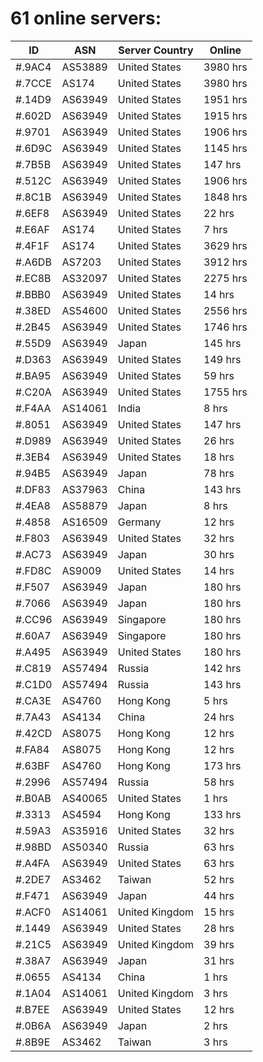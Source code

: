 # 61 online servers:

| ID | ASN | Server Country | Online |
| ------ | ------ | ------ | ------ |
| #.9AC4 | AS53889 | United States | 3980 hrs |
| #.7CCE | AS174 | United States | 3980 hrs |
| #.14D9 | AS63949 | United States | 1951 hrs |
| #.602D | AS63949 | United States | 1915 hrs |
| #.9701 | AS63949 | United States | 1906 hrs |
| #.6D9C | AS63949 | United States | 1145 hrs |
| #.7B5B | AS63949 | United States | 147 hrs |
| #.512C | AS63949 | United States | 1906 hrs |
| #.8C1B | AS63949 | United States | 1848 hrs |
| #.6EF8 | AS63949 | United States | 22 hrs |
| #.E6AF | AS174 | United States | 7 hrs |
| #.4F1F | AS174 | United States | 3629 hrs |
| #.A6DB | AS7203 | United States | 3912 hrs |
| #.EC8B | AS32097 | United States | 2275 hrs |
| #.BBB0 | AS63949 | United States | 14 hrs |
| #.38ED | AS54600 | United States | 2556 hrs |
| #.2B45 | AS63949 | United States | 1746 hrs |
| #.55D9 | AS63949 | Japan | 145 hrs |
| #.D363 | AS63949 | United States | 149 hrs |
| #.BA95 | AS63949 | United States | 59 hrs |
| #.C20A | AS63949 | United States | 1755 hrs |
| #.F4AA | AS14061 | India | 8 hrs |
| #.8051 | AS63949 | United States | 147 hrs |
| #.D989 | AS63949 | United States | 26 hrs |
| #.3EB4 | AS63949 | United States | 18 hrs |
| #.94B5 | AS63949 | Japan | 78 hrs |
| #.DF83 | AS37963 | China | 143 hrs |
| #.4EA8 | AS58879 | Japan | 8 hrs |
| #.4858 | AS16509 | Germany | 12 hrs |
| #.F803 | AS63949 | United States | 32 hrs |
| #.AC73 | AS63949 | Japan | 30 hrs |
| #.FD8C | AS9009 | United States | 14 hrs |
| #.F507 | AS63949 | Japan | 180 hrs |
| #.7066 | AS63949 | Japan | 180 hrs |
| #.CC96 | AS63949 | Singapore | 180 hrs |
| #.60A7 | AS63949 | Singapore | 180 hrs |
| #.A495 | AS63949 | United States | 180 hrs |
| #.C819 | AS57494 | Russia | 142 hrs |
| #.C1D0 | AS57494 | Russia | 143 hrs |
| #.CA3E | AS4760 | Hong Kong | 5 hrs |
| #.7A43 | AS4134 | China | 24 hrs |
| #.42CD | AS8075 | Hong Kong | 12 hrs |
| #.FA84 | AS8075 | Hong Kong | 12 hrs |
| #.63BF | AS4760 | Hong Kong | 173 hrs |
| #.2996 | AS57494 | Russia | 58 hrs |
| #.B0AB | AS40065 | United States | 1 hrs |
| #.3313 | AS4594 | Hong Kong | 133 hrs |
| #.59A3 | AS35916 | United States | 32 hrs |
| #.98BD | AS50340 | Russia | 63 hrs |
| #.A4FA | AS63949 | United States | 63 hrs |
| #.2DE7 | AS3462 | Taiwan | 52 hrs |
| #.F471 | AS63949 | Japan | 44 hrs |
| #.ACF0 | AS14061 | United Kingdom | 15 hrs |
| #.1449 | AS63949 | United States | 28 hrs |
| #.21C5 | AS63949 | United Kingdom | 39 hrs |
| #.38A7 | AS63949 | Japan | 31 hrs |
| #.0655 | AS4134 | China | 1 hrs |
| #.1A04 | AS14061 | United Kingdom | 3 hrs |
| #.B7EE | AS63949 | United States | 12 hrs |
| #.0B6A | AS63949 | Japan | 2 hrs |
| #.8B9E | AS3462 | Taiwan | 3 hrs |

